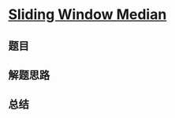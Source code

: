 # [Sliding Window Median](https://leetcode.com/problems/sliding-window-median/)
## 题目


## 解题思路


## 总结


